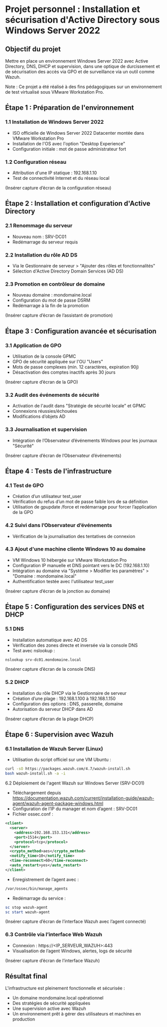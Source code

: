 # Projet personnel : Installation et sécurisation d'Active Directory sous Windows Server 2022

## Objectif du projet

Mettre en place un environnement Windows Server 2022 avec Active Directory, DNS, DHCP et supervision, dans une optique de durcissement et de sécurisation des accès via GPO et de surveillance via un outil comme Wazuh.

Note : Ce projet a été réalisé à des fins pédagogiques sur un environnement de test virtualisé sous VMware Workstation Pro.

## Étape 1 : Préparation de l'environnement

### 1.1 Installation de Windows Server 2022

- ISO officielle de Windows Server 2022 Datacenter montée dans VMware Workstation Pro
- Installation de l'OS avec l'option "Desktop Experience"
- Configuration initiale : mot de passe administrateur fort

### 1.2 Configuration réseau

- Attribution d'une IP statique : 192.168.1.10
- Test de connectivité Internet et du réseau local

(Insérer capture d’écran de la configuration réseau)

## Étape 2 : Installation et configuration d'Active Directory

### 2.1 Renommage du serveur

- Nouveau nom : SRV-DC01
- Redémarrage du serveur requis

### 2.2 Installation du rôle AD DS

- Via le Gestionnaire de serveur > "Ajouter des rôles et fonctionnalités"
- Sélection d'Active Directory Domain Services (AD DS)

### 2.3 Promotion en contrôleur de domaine

- Nouveau domaine : mondomaine.local
- Configuration du mot de passe DSRM
- Redémarrage à la fin de la promotion

(Insérer capture d’écran de l’assistant de promotion)

## Étape 3 : Configuration avancée et sécurisation

### 3.1 Application de GPO

- Utilisation de la console GPMC
- GPO de sécurité appliquée sur l'OU "Users"
- Mots de passe complexes (min. 12 caractères, expiration 90j)
- Désactivation des comptes inactifs après 30 jours

(Insérer capture d’écran de la GPO)

### 3.2 Audit des événements de sécurité

- Activation de l'audit dans "Stratégie de sécurité locale" et GPMC
- Connexions réussies/échouées
- Modifications d’objets AD

### 3.3 Journalisation et supervision

- Intégration de l’Observateur d’événements Windows pour les journaux "Sécurité"

(Insérer capture d’écran de l’Observateur d’événements)

## Étape 4 : Tests de l'infrastructure

### 4.1 Test de GPO

- Création d’un utilisateur test_user
- Vérification du refus d’un mot de passe faible lors de sa définition
- Utilisation de gpupdate /force et redémarrage pour forcer l’application de la GPO

### 4.2 Suivi dans l’Observateur d’événements

- Vérification de la journalisation des tentatives de connexion

### 4.3 Ajout d'une machine cliente Windows 10 au domaine

- VM Windows 10 hébergée sur VMware Workstation Pro
- Configuration IP manuelle et DNS pointant vers le DC (192.168.1.10)
- Intégration au domaine via "Système > Modifier les paramètres" > "Domaine : mondomaine.local"
- Authentification testée avec l'utilisateur test_user

(Insérer capture d’écran de la jonction au domaine)

## Étape 5 : Configuration des services DNS et DHCP

### 5.1 DNS

- Installation automatique avec AD DS
- Vérification des zones directe et inversée via la console DNS
- Test avec nslookup :

```bash
nslookup srv-dc01.mondomaine.local
```

(Insérer capture d’écran de la console DNS)

### 5.2 DHCP

- Installation du rôle DHCP via le Gestionnaire de serveur
- Création d’une plage : 192.168.1.100 à 192.168.1.150
- Configuration des options : DNS, passerelle, domaine
- Autorisation du serveur DHCP dans AD

(Insérer capture d’écran de la plage DHCP)

## Étape 6 : Supervision avec Wazuh

### 6.1 Installation de Wazuh Server (Linux)

- Utilisation du script officiel sur une VM Ubuntu :

```bash
curl -sO https://packages.wazuh.com/4.7/wazuh-install.sh
bash wazuh-install.sh -a -i
```

6.2 Déploiement de l'agent Wazuh sur Windows Server (SRV-DC01)

- Téléchargement depuis https://documentation.wazuh.com/current/installation-guide/wazuh-agent/wazuh-agent-package-windows.html
- Configuration de l’IP du manager et nom d’agent : SRV-DC01
- Fichier ossec.conf :

```xml
<client>
  <server>
    <address>192.168.153.131</address>
    <port>1514</port>
    <protocol>tcp</protocol>
  </server>
  <crypto_method>aes</crypto_method>
  <notify_time>10</notify_time>
  <time-reconnect>60</time-reconnect>
  <auto_restart>yes</auto_restart>
</client>
```

- Enregistrement de l’agent avec :

```bash
/var/ossec/bin/manage_agents
```

- Redémarrage du service :

```powershell
sc stop wazuh-agent
sc start wazuh-agent
```

(Insérer capture d’écran de l’interface Wazuh avec l’agent connecté)

### 6.3 Contrôle via l’interface Web Wazuh

- Connexion : https://<IP_SERVEUR_WAZUH>:443
- Visualisation de l’agent Windows, alertes, logs de sécurité

(Insérer capture d’écran de l’interface Wazuh)

## Résultat final

L'infrastructure est pleinement fonctionnelle et sécurisée :
- Un domaine mondomaine.local opérationnel
- Des stratégies de sécurité appliquées
- Une supervision active avec Wazuh
- Un environnement prêt à gérer des utilisateurs et machines en production
